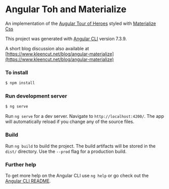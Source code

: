# Angular Toh and Materialize

An implementation of the [Augular Tour of Heroes](https://angular.io/tutorial/toh-pt0) styled with [Materialize Css](http://materializecss.com)

This project was generated with [Angular CLI](https://github.com/angular/angular-cli) version 7.3.9. 

A short blog discussion also available at [https://www.kleencut.net/blog/angular-materialize](https://www.kleencut.net/blog/angular-materialize)


### To install
```bash
$ npm install
```
### Run development server


```bash
$ ng serve
```
Run `ng serve` for a dev server. Navigate to `http://localhost:4200/`. The app will automatically reload if you change any of the source files.

### Build

Run `ng build` to build the project. The build artifacts will be stored in the `dist/` directory. Use the `--prod` flag for a production build.

### Further help

To get more help on the Angular CLI use `ng help` or go check out the [Angular CLI README](https://github.com/angular/angular-cli/blob/master/README.md).

